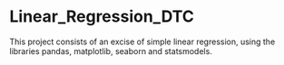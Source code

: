 # Linear_Regression_DTC
This project consists of an excise of simple linear regression, using the libraries pandas, matplotlib, seaborn and statsmodels.
